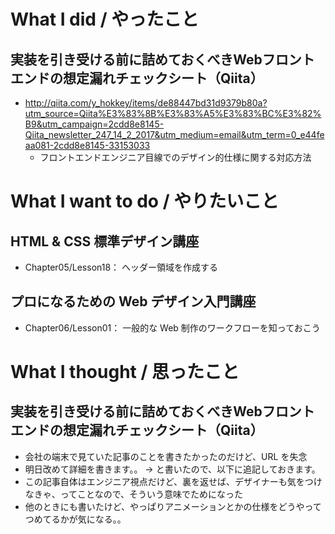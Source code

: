 # What I did / やったこと
## 実装を引き受ける前に詰めておくべきWebフロントエンドの想定漏れチェックシート（Qiita）
- http://qiita.com/y_hokkey/items/de88447bd31d9379b80a?utm_source=Qiita%E3%83%8B%E3%83%A5%E3%83%BC%E3%82%B9&utm_campaign=2cdd8e8145-Qiita_newsletter_247_14_2_2017&utm_medium=email&utm_term=0_e44feaa081-2cdd8e8145-33153033
    - フロントエンドエンジニア目線でのデザイン的仕様に関する対応方法

# What I want to do / やりたいこと
## HTML & CSS 標準デザイン講座
- Chapter05/Lesson18： ヘッダー領域を作成する

## プロになるための Web デザイン入門講座
- Chapter06/Lesson01： 一般的な Web 制作のワークフローを知っておこう

# What I thought / 思ったこと
## 実装を引き受ける前に詰めておくべきWebフロントエンドの想定漏れチェックシート（Qiita）
- 会社の端末で見ていた記事のことを書きたかったのだけど、URL を失念
- 明日改めて詳細を書きます。。 → と書いたので、以下に追記しておきます。
- この記事自体はエンジニア視点だけど、裏を返せば、デザイナーも気をつけなきゃ、ってことなので、そういう意味でためになった
- 他のときにも書いたけど、やっぱりアニメーションとかの仕様をどうやってつめてるかが気になる。。
